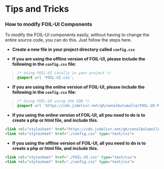 # Tips and Tricks

### How to modify FOIL-UI Components

To modify the FOIL-UI components easily, without having to change the entire
source code, you can do this. Just follow the steps here. 

* **Create a new file in your project directory called `config.css`**

* **If you are using the offline version of FOIL-UI, please include the following in the `config.css` file:**

> ```css
> /* Using FOIL-UI Locally in your project */
> @import url 'FOIL-UI.css';
> ```

* **If you are using the online version of FOIL-UI, please include the following in the `config.css` file:**

> ```css
> /* Using FOIL-UI using the CDN */
> @import url 'https://cdn.jsdelivr.net/gh/senalbulumulle/FOIL-UI-Framework-Library/FOIL-UI.css';
> ```

* **If you using the online version of FOIL-UI, all you need to do is to create a php or html file, and include this.**

```html
<link rel="stylesheet" href="https://cdn.jsdelivr.net/gh/senalbulumulle/FOIL-UI-Framework-Library/FOIL-UI.css" type="text/css">
<link rel="stylesheet" href="./config.css" type="text/css">
```

* **If you using the offline version of FOIL-UI, all you need to do is to create a php or html file, and include this.**

```html
<link rel="stylesheet" href="./FOIL-UI.css" type="text/css">
<link rel="stylesheet" href="./config.css" type="text/css">
```